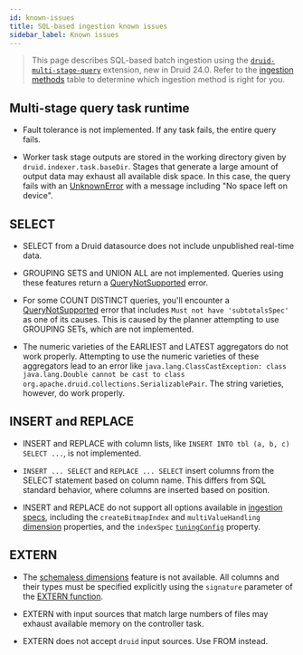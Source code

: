 ```yaml
---
id: known-issues
title: SQL-based ingestion known issues
sidebar_label: Known issues
---
```


<!--
  ~ Licensed to the Apache Software Foundation (ASF) under one
  ~ or more contributor license agreements.  See the NOTICE file
  ~ distributed with this work for additional information
  ~ regarding copyright ownership.  The ASF licenses this file
  ~ to you under the Apache License, Version 2.0 (the
  ~ "License"); you may not use this file except in compliance
  ~ with the License.  You may obtain a copy of the License at
  ~
  ~   http://www.apache.org/licenses/LICENSE-2.0
  ~
  ~ Unless required by applicable law or agreed to in writing,
  ~ software distributed under the License is distributed on an
  ~ "AS IS" BASIS, WITHOUT WARRANTIES OR CONDITIONS OF ANY
  ~ KIND, either express or implied.  See the License for the
  ~ specific language governing permissions and limitations
  ~ under the License.
  -->

> This page describes SQL-based batch ingestion using the [`druid-multi-stage-query`](../multi-stage-query/index.md)
> extension, new in Druid 24.0. Refer to the [ingestion methods](../ingestion/index.md#batch) table to determine which
> ingestion method is right for you.

## Multi-stage query task runtime

- Fault tolerance is not implemented. If any task fails, the entire query fails.

- Worker task stage outputs are stored in the working directory given by `druid.indexer.task.baseDir`. Stages that
generate a large amount of output data may exhaust all available disk space. In this case, the query fails with
an [UnknownError](./reference.md#error-codes) with a message including "No space left on device".

## SELECT

- SELECT from a Druid datasource does not include unpublished real-time data.

- GROUPING SETS and UNION ALL are not implemented. Queries using these features return a
  [QueryNotSupported](reference.md#error-codes) error. 

- For some COUNT DISTINCT queries, you'll encounter a [QueryNotSupported](reference.md#error-codes) error that includes `Must not have 'subtotalsSpec'` as one of its causes. This is caused by the planner attempting to use GROUPING SETs, which are not implemented.

- The numeric varieties of the EARLIEST and LATEST aggregators do not work properly. Attempting to use the numeric
  varieties of these aggregators lead to an error like
  `java.lang.ClassCastException: class java.lang.Double cannot be cast to class org.apache.druid.collections.SerializablePair`.
  The string varieties, however, do work properly.

## INSERT and REPLACE

- INSERT and REPLACE with column lists, like `INSERT INTO tbl (a, b, c) SELECT ...`, is not implemented.

- `INSERT ... SELECT` and `REPLACE ... SELECT` insert columns from the SELECT statement based on column name. This
differs from SQL standard behavior, where columns are inserted based on position.

- INSERT and REPLACE do not support all options available in [ingestion specs](../ingestion/ingestion-spec.md),
including the `createBitmapIndex` and `multiValueHandling` [dimension](../ingestion/ingestion-spec.md#dimension-objects)
properties, and the `indexSpec` [`tuningConfig`](../ingestion/ingestion-spec.md#tuningconfig) property.

## EXTERN

- The [schemaless dimensions](../ingestion/ingestion-spec.md#inclusions-and-exclusions)
  feature is not available. All columns and their types must be specified explicitly using the `signature` parameter
  of the [EXTERN function](reference.md#extern).

- EXTERN with input sources that match large numbers of files may exhaust available memory on the controller task.

- EXTERN does not accept `druid` input sources. Use FROM instead.
